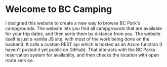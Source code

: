 # Welcome to BC Camping
I designed this website to create a new way to browse BC Park's campgrounds. The website lets you find all campgrounds that are available for your trip dates, and then sorts them by distance from you. The website itself is just a vanilla JS site, with most of the work being done on the backend. It calls a custom REST api which is hosted as an Azure function (I haven't posted it yet public on GitHub). That interacts with the BC Parks reservation system for availabilty, and then checks the location with open route service.
